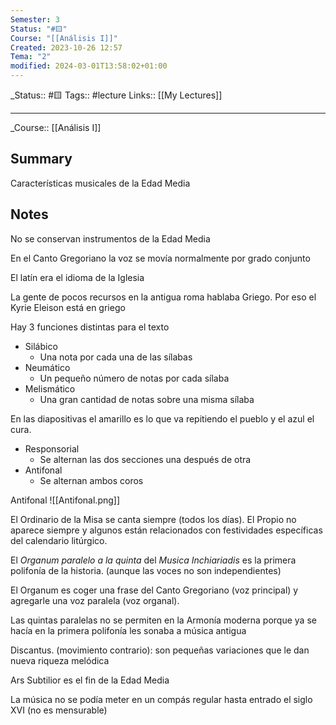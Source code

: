 ```yaml
---
Semester: 3
Status: "#🟨"
Course: "[[Análisis I]]"
Created: 2023-10-26 12:57
Tema: "2"
modified: 2024-03-01T13:58:02+01:00
---
```

\_Status::  #🟨 
Tags:: #lecture
Links:: [[My Lectures]]
___

\_Course::  [[Análisis I]]

## Summary
Características musicales de la Edad Media

## Notes

No se conservan instrumentos de la Edad Media

En el Canto Gregoriano la voz se movía normalmente por grado conjunto

El latín era el idioma de la Iglesia

La gente de pocos recursos en la antigua roma hablaba Griego. Por eso el Kyrie Eleison está en griego

Hay 3 funciones distintas para el texto
- Silábico
	- Una nota por cada una de las sílabas
- Neumático
	- Un pequeño número de notas por cada sílaba
- Melismático
	- Una gran cantidad de notas sobre una misma sílaba

En las diapositivas el amarillo es lo que va repitiendo el pueblo y el azul el cura.
- Responsorial
	- Se alternan las dos secciones una después de otra
- Antifonal
	- Se alternan ambos coros

Antifonal
![[Antifonal.png]]

El Ordinario de la Misa se canta siempre (todos los días). El Propio no aparece siempre y algunos  están relacionados con festividades específicas del calendario litúrgico.

El *Organum paralelo a la quinta* del *Musica Inchiariadis* es la primera polifonía de la historia. (aunque las voces no son independientes)

El Organum es coger una frase del Canto Gregoriano (voz principal) y agregarle una voz paralela  (voz organal).

Las quintas paralelas no se permiten en la Armonía moderna porque ya se hacía en la primera polifonía les sonaba a música antigua

Discantus. (movimiento contrario): son pequeñas variaciones que le dan nueva riqueza melódica

Ars Subtilior es el fin de la Edad Media

La música no se podía meter en un compás regular hasta entrado el siglo XVI (no es mensurable)

























